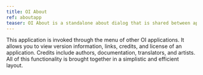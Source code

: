 ```yaml
---
title: OI About
ref: aboutapp
teaser: OI About is a standalone about dialog that is shared between apps
---
```

This application is invoked through the menu of other OI applications. 
It allows you to view version information, links, credits, and license of an application. Credits include authors, documentation, translators, and artists. All of this functionality is brought together in a simplistic and efficient layout.